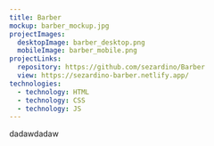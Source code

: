 ```yaml
---
title: Barber
mockup: barber_mockup.jpg
projectImages:
  desktopImage: barber_desktop.png
  mobileImage: barber_mobile.png
projectLinks:
  repository: https://github.com/sezardino/Barber
  view: https://sezardino-barber.netlify.app/
technologies:
  - technology: HTML
  - technology: CSS
  - technology: JS
---
```

dadawdadaw
